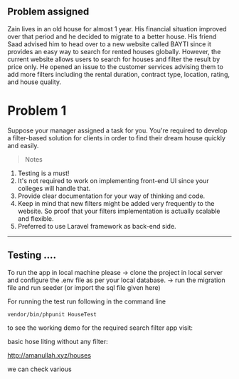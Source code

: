 

## Problem assigned


Zain lives in an old house for almost 1 year. His financial situation improved over that period and he decided to migrate to a better house. His friend Saad advised him to head over to a new website called BAYTI since it provides an easy way to search for rented houses globally. However, the current website allows users to search for houses and filter the result by price only. He opened an issue to the customer services advising them to add more filters including the rental duration, contract type, location, rating, and house quality.

# Problem 1

Suppose your manager assigned a task for you. You're required to develop a filter-based solution for clients in order to find their dream house quickly and easily. 

> Notes

1. Testing is a must!
2. It's not required to work on implementing front-end UI since your colleges will handle that.
3. Provide clear documentation for your way of thinking and code.
4. Keep in mind that new filters might be added very frequently to the website. So proof that your filters implementation is actually scalable and flexible.
5. Preferred to use Laravel framework as back-end side.


-------

## Testing ....

To run the app in local machine please 
-> clone the project in local server and configure the .env file as per your local database.
-> run the migration file and run seeder (or import the sql file given here)

For running the test run following in the command line

```
vendor/bin/phpunit HouseTest
```

to see the working demo for the required search filter app visit: 

basic hose liting without any filter:  

http://amanullah.xyz/houses

we can check various 

